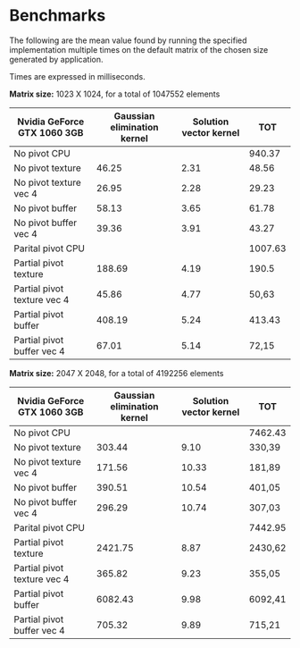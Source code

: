 # Benchmarks

The following are the mean value found by running the specified implementation multiple times on the default matrix of the chosen size generated by application.

Times are expressed in milliseconds.

**Matrix size:** 1023 X 1024, for a total of 1047552 elements

| Nvidia GeForce GTX 1060 3GB | Gaussian elimination kernel | Solution vector kernel | TOT |
| - | - | - | - |
| No pivot CPU |  |  | 940.37 |
| No pivot texture | 46.25 | 2.31 | 48.56 |
| No pivot texture vec 4 | 26.95 | 2.28 | 29.23 |
| No pivot buffer | 58.13 | 3.65 | 61.78 |
| No pivot buffer vec 4 | 39.36 | 3.91 | 43.27 |
| Parital pivot CPU |  |  | 1007.63 |
| Partial pivot texture | 188.69 | 4.19 | 190.5 |
| Partial pivot texture vec 4 | 45.86 | 4.77 | 50,63 |
| Partial pivot buffer | 408.19 | 5.24 | 413.43 |
| Partial pivot buffer vec 4 | 67.01 | 5.14 | 72,15 |

**Matrix size:** 2047 X 2048, for a total of 4192256 elements

| Nvidia GeForce GTX 1060 3GB | Gaussian elimination kernel | Solution vector kernel | TOT |
| - | - | - | - |
| No pivot CPU |  |  | 7462.43 |
| No pivot texture | 303.44 | 9.10 | 330,39 |
| No pivot texture vec 4 | 171.56 | 10.33 | 181,89 |
| No pivot buffer | 390.51 | 10.54 | 401,05 |
| No pivot buffer vec 4 | 296.29 | 10.74 | 307,03 |
| Parital pivot CPU |  |  | 7442.95 |
| Partial pivot texture | 2421.75 | 8.87 | 2430,62 |
| Partial pivot texture vec 4 | 365.82 | 9.23 | 355,05 |
| Partial pivot buffer | 6082.43 | 9.98 | 6092,41 |
| Partial pivot buffer vec 4 | 705.32 | 9.89 | 715,21 |